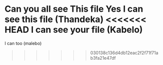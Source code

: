 Can you all see This file
Yes I can see this file (Thandeka)
<<<<<<< HEAD
I can see your file (Kabelo)
=======
I can too (malebo)
>>>>>>> 030138c136d4db12eac2f2f71f71ab3fa21e47df
